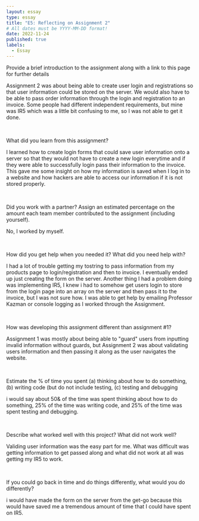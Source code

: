 ```yaml
---
layout: essay
type: essay
title: "E5: Reflecting on Assignment 2"
# All dates must be YYYY-MM-DD format!
date: 2022-11-24
published: true
labels:
  - Essay
---
```


<body>
<p>Provide a brief introduction to the assignment along with a link to this page for further details</p>
  
<p>Assignment 2 was about being able to create user login and registrations so that user information could be stored on the server. We would also have to be able to pass order information through the login and registration to an invoice. Some people had different independent requirements, but mine was IR5 which was a little bit confusing to me, so I was not able to get it done.</p>
<div>
<br>
<p>What did you learn from this assignment?</p>
  
<p>I learned how to create login forms that could save user information onto a server so that they would not have to create a new login everytime and if they were able to successfully login pass their information to the invoice. This gave me some insight on how my information is saved when I log in to a website and how hackers are able to access our information if it is not stored properly.</p>
<div>
<br>
<p>Did you work with a partner? Assign an estimated percentage on the amount each team member contributed to the assignment (including yourself).</p>

No, I worked by myself.
<div>
<br>
<p>How did you get help when you needed it? What did you need help with?</p>

<p>I had a lot of trouble getting my tostring to pass information from my products page to login/registration and then to invoice. I eventually ended up just creating the form on the server. Another thing I had a problem doing was implementing IR5, I knew i had to somehow get users login to store from the login page into an array on the server and then pass it to the invoice, but I was not sure how. I was able to get help by emailing Professor Kazman or console logging as I worked through the Assignment.</p>
<div>
<br>
<p>How was developing this assignment different than assignment #1?</p>

<p>Assignment 1 was mostly about being able to "guard" users from inputting invalid information without guards, but Assignment 2 was about validating users information and then passing it along as the user navigates the website.
<div>
<br>
<p>Estimate the % of time you spent (a) thinking about how to do something, (b) writing code (but do not include testing, (c) testing and debugging</p>

<p>i would say about 50& of the time was spent thinking about how to do something, 25% of the time was writing code, and 25% of the time was spent testing and debugging.</p>
<div>
<br>
<p>Describe what worked well with this project? What did not work well?</p>
  
<p>Validing user information was the easy part for me. What was difficult was getting information to get passed along and what did not work at all was getting my IR5 to work.</p>
<div>
<br>
<p>If you could go back in time and do things differently, what would you do differently?</p>
  
<p>i would have made the form on the server from the get-go because this would have saved me a tremendous amount of time that I could have spent on IR5.</p>
<body>
  
